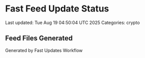 # Fast Feed Update Status
Last updated: Tue Aug 19 04:50:04 UTC 2025
Categories: crypto

## Feed Files Generated

Generated by Fast Updates Workflow
